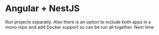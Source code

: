 # Angular + NestJS

Run projects separatly. Also there is an option to include both apps in a mono repo and add Docker support so can be run all together. Next time
